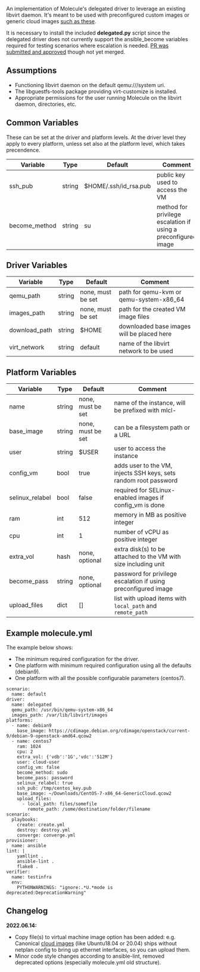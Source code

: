 An implementation of Molecule's delegated driver to leverage an existing
libvirt daemon. It's meant to be used with preconfigured  custom images or
generic cloud images
[such as these](https://docs.openstack.org/image-guide/obtain-images.html).

It is necessary to install the included **delegated.py** script since the
delegated driver does not currently support the ansible_become variables
required for testing scenarios where escalation is needed. 
[PR was submitted and approved](https://github.com/ansible/molecule/pull/1738)
though not yet merged.


Assumptions
-----------

- Functioning libvirt daemon on the default qemu:///system uri.
- The libguestfs-tools package providing virt-customize is installed.
- Appropriate permissions for the user running Molecule on the libvirt daemon, 
directories, etc.


Common Variables
-----------------

These can be set at the driver and platform levels. At the driver level they
apply to every platform, unless set also at the platform level, which takes
precendence.

| Variable      | Type   | Default                 | Comment                                                        |
|---------------|--------|-------------------------|----------------------------------------------------------------|
| ssh_pub       | string | $HOME/.ssh/id_rsa.pub   | public key used to access the VM                               |
| become_method | string | su                      | method for privilege escalation if using a preconfigured image |


Driver Variables
----------------

| Variable      | Type   | Default           | Comment                                    |
|---------------|--------|-------------------|--------------------------------------------|
| qemu_path     | string | none, must be set | path for qemu-kvm or qemu-system-x86_64    |
| images_path   | string | none, must be set | path for the created VM image files        |
| download_path | string | $HOME             | downloaded base images will be placed here |
| virt_network  | string | default           | name of the libvirt network to be used     |


Platform Variables
------------------

| Variable        | Type   | Default           | Comment                                                          |
|-----------------|--------|-------------------|------------------------------------------------------------------|
| name            | string | none, must be set | name of the instance, will be prefixed with mlcl-                |
| base_image      | string | none, must be set | can be a filesystem path or a URL                                |
| user            | string | $USER             | user to access the instance                                      |
| config_vm       | bool   | true              | adds user to the VM, injects SSH keys, sets random root password |
| selinux_relabel | bool   | false             | required for SELinux-enabled images if config_vm is done         | 
| ram             | int    | 512               | memory in MB as positive integer                                 |
| cpu             | int    | 1                 | number of vCPU as positive integer                               |
| extra_vol       | hash   | none, optional    | extra disk(s) to be attached to the VM with size including unit  |
| become_pass     | string | none, optional    | password for privilege escalation if using preconfigured image   |
| upload_files    | dict   | []                | list with upload items with `local_path` and `remote_path`       |


Example molecule.yml
--------------------

The example below shows:

- The minimum required configuration for the driver.
- One platform with minimum required configuration using all the defaults (debian9).
- One platform with all the possible configurable parameters (centos7).

```
scenario:
  name: default
driver:
  name: delegated
  qemu_path: /usr/bin/qemu-system-x86_64  
  images_path: /var/lib/libvirt/images
platforms:
  - name: debian9
    base_image: https://cdimage.debian.org/cdimage/openstack/current-9/debian-9-openstack-amd64.qcow2
  - name: centos7
    ram: 1024
    cpu: 2
    extra_vol: {'vdb':'1G','vdc':'512M'}
    user: cloud-user
    config_vm: false
    become_method: sudo
    become_pass: password
    selinux_relabel: true
    ssh_pub: /tmp/centos_key.pub
    base_image: ~/Downloads/CentOS-7-x86_64-GenericCloud.qcow2
    upload_files:
      - local_path: files/somefile
        remote_path: /some/destination/folder/filename
scenario:
  playbooks:
    create: create.yml
    destroy: destroy.yml
    converge: converge.yml
provisioner:
  name: ansible
lint: |
    yamllint .
    ansible-lint .
    flake8 .
verifier:
  name: testinfra
  env:
    PYTHONWARNINGS: "ignore:.*U.*mode is deprecated:DeprecationWarning"
```

Changelog
---------

**2022.06.14:**

- Copy file(s) to virtual machine image option has been added: e.g. Canonical
[cloud images](https://cloud-images.ubuntu.com/releases/) (like Ubuntu18.04 or
20.04) ships without netplan config to bring up ethernet interfaces, so you can
upload them.
- Minor code style changes according to ansible-lint, removed deprecated
options (especially molecule.yml old structure).
